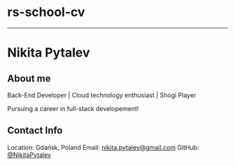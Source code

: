 # rs-school-cv
---
# Nikita Pytalev

## About me
Back-End Developer | Cloud technology enthusiast | Shogi Player

Pursuing a career in full-stack developement!

## Contact Info
Location: Gdańsk, Poland
Email: nikita.pytalev@gmail.com
GitHub: [@NikitaPytalev](https://github.com/NikitaPytalev)